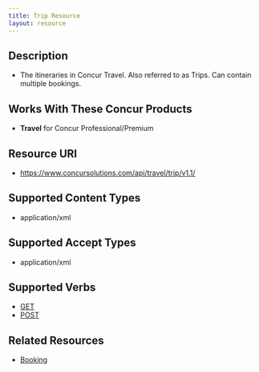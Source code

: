 ```yaml
---
title: Trip Resource 
layout: resource
---
```






## Description
* The itineraries in Concur Travel. Also referred to as Trips. Can contain multiple bookings.

## Works With These Concur Products
* **Travel** for Concur Professional/Premium

## Resource URI
* https://www.concursolutions.com/api/travel/trip/v1.1/

## Supported Content Types
* application/xml

## Supported Accept Types
* application/xml

## Supported Verbs
* [GET][1]
* [POST][2]

## Related Resources
* [Booking][3]



[1]: https://developer.concur.com/itinerary-tmc-and-third-party-developers/itinerary-resource/itinerary-resource-get
[2]: https://developer.concur.com/itinerary-tmc-and-third-party-developers/itinerary-resource/itinerary-resource-post
[3]: https://developer.concur.com/itinerary-tmc-and-third-party-developers/booking-resource
